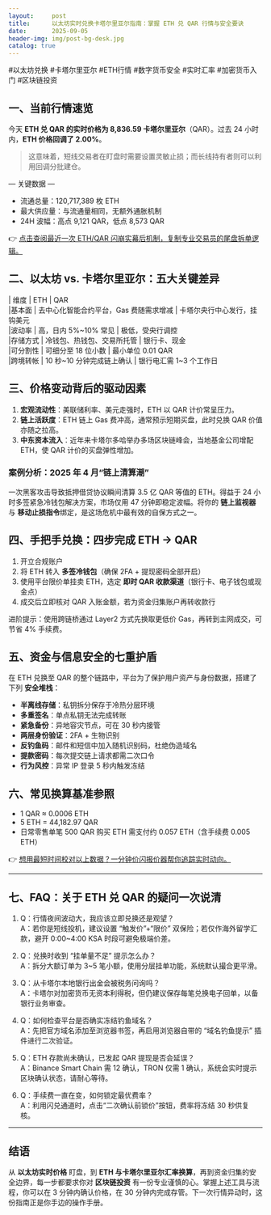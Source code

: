 ```yaml
---
layout:     post
title:      以太坊实时兑换卡塔尔里亚尔指南：掌握 ETH 兑 QAR 行情与安全要诀
date:       2025-09-05
header-img: img/post-bg-desk.jpg
catalog: true
---
```


#以太坊兑换 #卡塔尔里亚尔 #ETH行情 #数字货币安全 #实时汇率 #加密货币入门 #区块链投资

## 一、当前行情速览
今天 **ETH 兑 QAR 的实时价格为 8,836.59 卡塔尔里亚尔**（QAR）。过去 24 小时内，**ETH 价格回调了 2.00%**。  
> 这意味着，短线交易者在盯盘时需要设置灵敏止损；而长线持有者则可以利用回调分批建仓。

— 关键数据 —  
- 流通总量：120,717,389 枚 ETH  
- 最大供应量：与流通量相同，无额外通胀机制  
- 24H 波幅：高点 9,121 QAR，低点 8,573 QAR  

👉 [点击查阅最近一次 ETH/QAR 闪崩实幕后机制，复制专业交易员的尾盘拆单逻辑。](https://okxdog.com/)

## 二、以太坊 vs. 卡塔尔里亚尔：五大关键差异
| 维度 | ETH | QAR  
|基本面 | 去中心化智能合约平台，Gas 费随需求增减 | 卡塔尔央行中心发行，挂钩美元  
|波动率 | 高，日内 5%~10% 常见 | 极低，受央行调控  
|存储方式 | 冷钱包、热钱包、交易所托管 | 银行卡、现金  
|可分割性 | 可细分至 18 位小数 | 最小单位 0.01 QAR  
|跨境转帐 | 10 秒~10 分钟完成链上确认 | 银行电汇需 1~3 个工作日  

## 三、价格变动背后的驱动因素
1. **宏观流动性**：美联储利率、美元走强时，ETH 以 QAR 计价常呈压力。  
2. **链上活跃度**：ETH 链上 Gas 费冲高，通常预示短期买盘，此时兑换 QAR 价值亦随之拉高。  
3. **中东资本流入**：近年来卡塔尔多哈举办多场区块链峰会，当地基金公司增配 ETH，使 QAR 计价的买盘弹性增加。  

### 案例分析：2025 年 4 月“链上清算潮”
一次黑客攻击导致抵押借贷协议瞬间清算 3.5 亿 QAR 等值的 ETH。得益于 24 小时多签紧急冷钱包解决方案，市场仅用 47 分钟即稳定波幅。将你的 **链上监视器** 与 **移动止损指令**绑定，是这场危机中最有效的自保方式之一。

## 四、手把手兑换：四步完成 ETH → QAR
1. 开立合规账户  
2. 将 ETH 转入 **多签冷钱包**（确保 2FA + 提现密码全部开启）  
3. 使用平台限价单挂卖 ETH，选定 **即时 QAR 收款渠道**（银行卡、电子钱包或现金点）  
4. 成交后立即核对 QAR 入账金额，若为资金归集账户再转收款行  

进阶提示：使用跨链桥通过 Layer2 方式先换取更低价 Gas，再转到主网成交，可节省 4% 手续费。

## 五、资金与信息安全的七重护盾
在 ETH 兑换至 QAR 的整个链路中，平台为了保护用户资产与身份数据，搭建了下列 **安全堆栈**：
- **半离线存储**：私钥拆分保存于冷热分层环境  
- **多重签名**：单点私钥无法完成转账  
- **紧急备份**：异地容灾节点，可在 30 秒内接管  
- **两层身份验证**：2FA + 生物识别  
- **反钓鱼码**：邮件和短信中加入随机识别码，杜绝伪造域名  
- **提款密码**：每次提交链上请求都需二次口令  
- **行为风控**：异常 IP 登录 5 秒内触发冻结  

## 六、常见换算基准参照
- 1 QAR ≈ 0.0006 ETH  
- 5 ETH = 44,182.97 QAR  
- 日常零售单笔 500 QAR 购买 ETH 需支付约 0.057 ETH（含手续费 0.005 ETH）

👉 [想用最短时间校对以上数据？一分钟价闪报价器帮你追踪实时动向。](https://okxdog.com/)

---

## 七、FAQ：关于 ETH 兑 QAR 的疑问一次说清

1. Q：行情夜间波动大，我应该立即兑换还是观望？  
   A：若你是短线投机，建议设置 “触发价”+“限价” 双保险；若仅作海外留学汇款，避开 0:00~4:00 KSA 时段可避免极端价差。

2. Q：兑换时收到 “挂单量不足” 提示怎么办？  
   A：拆分大额订单为 3~5 笔小额，使用分层挂单功能，系统默认撮合更平滑。

3. Q：从卡塔尔本地银行出金会被税务问询吗？  
   A：卡塔尔对加密货币无资本利得税，但仍建议保存每笔兑换电子回单，以备银行业务审查。

4. Q：如何检查平台是否确实冻结钓鱼域名？  
   A：先把官方域名添加至浏览器书签，再启用浏览器自带的 “域名钓鱼提示” 插件进行二次验证。

5. Q：ETH 存款尚未确认，已发起 QAR 提现是否会延误？  
   A：Binance Smart Chain 需 12 确认，TRON 仅需 1 确认，系统会实时提示区块确认状态，请耐心等待。

6. Q：手续费一直在变，如何锁定最优费率？  
   A：利用闪兑通道时，点击“二次确认前锁价”按钮，费率将冻结 30 秒供复核。

---

## 结语
从 **以太坊实时价格** 盯盘，到 **ETH 与卡塔尔里亚尔汇率换算**，再到资金归集的安全边界，每一步都要求你对 **区块链投资** 有一份专业谨慎的心。掌握上述工具与流程，你可以在 3 分钟内确认价格，在 30 分钟内完成存管。下一次行情异动时，这份指南正是你手边的操作手册。